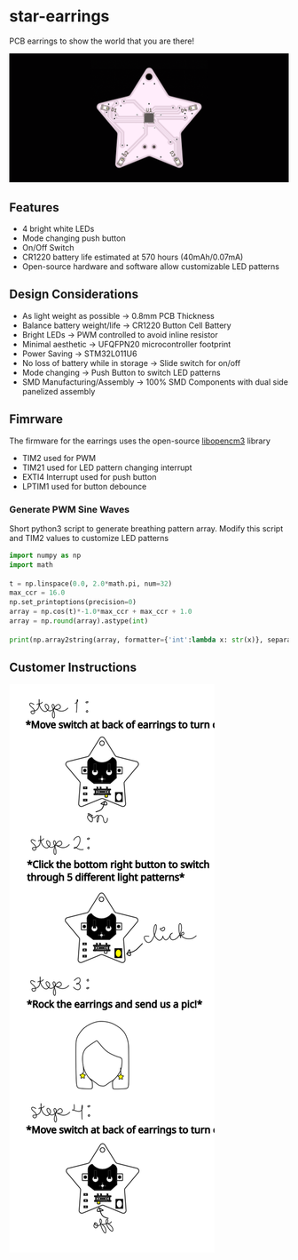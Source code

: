# star-earrings

PCB earrings to show the world that you are there!

![](img/star-earring.gif)

## Features

- 4 bright white LEDs
- Mode changing push button
- On/Off Switch
- CR1220 battery life estimated at 570 hours (40mAh/0.07mA)
- Open-source hardware and software allow customizable LED patterns

## Design Considerations

- As light weight as possible -> 0.8mm PCB Thickness
- Balance battery weight/life -> CR1220 Button Cell Battery
- Bright LEDs -> PWM controlled to avoid inline resistor
- Minimal aesthetic -> UFQFPN20 microcontroller footprint
- Power Saving -> STM32L011U6
- No loss of battery while in storage -> Slide switch for on/off
- Mode changing -> Push Button to switch LED patterns
- SMD Manufacturing/Assembly -> 100% SMD Components with dual side panelized assembly

## Fimrware

The firmware for the earrings uses the open-source [libopencm3](http://libopencm3.org/) library

- TIM2 used for PWM
- TIM21 used for LED pattern changing interrupt
- EXTI4 Interrupt used for push button
- LPTIM1 used for button debounce

### Generate PWM Sine Waves

Short python3 script to generate breathing pattern array. Modify this script and TIM2 values to customize LED patterns

``` python
import numpy as np
import math

t = np.linspace(0.0, 2.0*math.pi, num=32)
max_ccr = 16.0 
np.set_printoptions(precision=0)
array = np.cos(t)*-1.0*max_ccr + max_ccr + 1.0
array = np.round(array).astype(int)

print(np.array2string(array, formatter={'int':lambda x: str(x)}, separator=', '))
```

## Customer Instructions
 
![](img/customerinstructionsearrings.svg)
